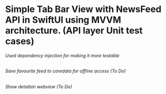 # Simple Tab Bar View with NewsFeed API in SwiftUI using MVVM architecture. (API layer Unit test cases)

###### Used dependency injection for making it more testable
###### Save favourite feed to coredata for offline access (To Do)
###### Show detailsin webview (To Do)
